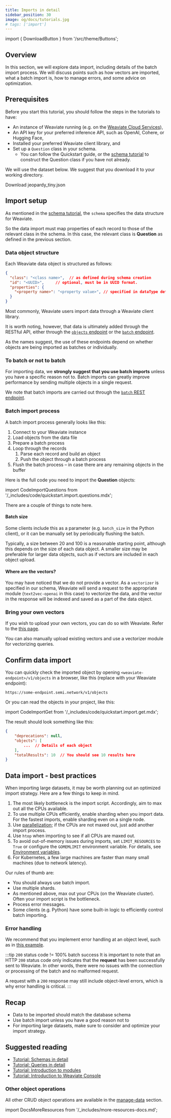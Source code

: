 ```yaml
---
title: Imports in detail
sidebar_position: 30
image: og/docs/tutorials.jpg
# tags: ['import']
---
```

import { DownloadButton } from '/src/theme/Buttons';

## Overview

In this section, we will explore data import, including details of the batch import process. We will discuss points such as how vectors are imported, what a batch import is, how to manage errors, and some advice on optimization.

## Prerequisites

Before you start this tutorial, you should follow the steps in the tutorials to have:

- An instance of Weaviate running (e.g. on the [Weaviate Cloud Services](https://console.weaviate.cloud)),
- An API key for your preferred inference API, such as OpenAI, Cohere, or Hugging Face,
- Installed your preferred Weaviate client library, and
- Set up a `Question` class in your schema.
    - You can follow the Quickstart guide, or the [schema tutorial](../starter-guides/schema.md) to construct the Question class if you have not already.

We will use the dataset below. We suggest that you download it to your working directory.

<p>
  <DownloadButton link="https://raw.githubusercontent.com/weaviate-tutorials/quickstart/main/data/jeopardy_tiny.json">Download jeopardy_tiny.json</DownloadButton>
</p>

## Import setup

As mentioned in the [schema tutorial](../starter-guides/schema.md), the `schema` specifies the data structure for Weaviate.

So the data import must map properties of each record to those of the relevant class in the schema. In this case, the relevant class is **Question** as defined in the previous section.

### Data object structure

Each Weaviate data object is structured as follows:

```json
{
  "class": "<class name>",  // as defined during schema creation
  "id": "<UUID>",     // optional, must be in UUID format.
  "properties": {
    "<property name>": "<property value>", // specified in dataType defined during schema creation
  }
}
```

Most commonly, Weaviate users import data through a Weaviate client library.

It is worth noting, however, that data is ultimately added through the RESTful API, either through the [`objects` endpoint](/developers/weaviate/api/rest#tag/objects) or the [`batch` endpoint](/developers/weaviate/api/rest#tag/batch).

As the names suggest, the use of these endpoints depend on whether objects are being imported as batches or individually.

### To batch or not to batch

For importing data, we **strongly suggest that you use batch imports** unless you have a specific reason not to. Batch imports can greatly improve performance by sending multiple objects in a single request.

We note that batch imports are carried out through the [`batch` REST endpoint](../manage-data/import.mdx).

### Batch import process

A batch import process generally looks like this:

1. Connect to your Weaviate instance
1. Load objects from the data file
1. Prepare a batch process
1. Loop through the records
    1. Parse each record and build an object
    1. Push the object through a batch process
1. Flush the batch process – in case there are any remaining objects in the buffer

Here is the full code you need to import the **Question** objects:

import CodeImportQuestions from '/_includes/code/quickstart.import.questions.mdx';

<CodeImportQuestions />

There are a couple of things to note here.

#### Batch size

Some clients include this as a parameter (e.g. `batch_size` in the Python client), or it can be manually set by periodically flushing the batch.

Typically, a size between 20 and 100 is a reasonable starting point, although this depends on the size of each data object. A smaller size may be preferable for larger data objects, such as if vectors are included in each object upload.

#### Where are the vectors?

You may have noticed that we do not provide a vector. As a `vectorizer` is specified in our schema, Weaviate will send a request to the appropriate module (`text2vec-openai` in this case) to vectorize the data, and the vector in the response will be indexed and saved as a part of the data object.

### Bring your own vectors

If you wish to upload your own vectors, you can do so with Weaviate. Refer to the [this page](../manage-data/import.mdx#specify-a-vector).

You can also manually upload existing vectors and use a vectorizer module for vectorizing queries.

## Confirm data import

You can quickly check the imported object by opening `<weaviate-endpoint>/v1/objects` in a browser, like this (replace with your Weaviate endpoint):

```
https://some-endpoint.semi.network/v1/objects
```

Or you can read the objects in your project, like this:

import CodeImportGet from '/_includes/code/quickstart.import.get.mdx';

<CodeImportGet />

The result should look something like this:

```json
{
    "deprecations": null,
    "objects": [
        ...  // Details of each object
    ],
    "totalResults": 10  // You should see 10 results here
}
```

## Data import - best practices

When importing large datasets, it may be worth planning out an optimized import strategy. Here are a few things to keep in mind.

1. The most likely bottleneck is the import script. Accordingly, aim to max out all the CPUs available.
1. To use multiple CPUs efficiently, enable sharding when you import data. For the fastest imports, enable sharding even on a single node.
1. Use [parallelization](https://www.computerhope.com/jargon/p/parallelization.htm#:~:text=Parallelization%20is%20the%20act%20of,the%20next%2C%20then%20the%20next.); if the CPUs are not maxed out, just add another import process.
1. Use `htop` when importing to see if all CPUs are maxed out.
1. To avoid out-of-memory issues during imports, set `LIMIT_RESOURCES` to `True` or configure the `GOMEMLIMIT` environment variable. For details, see [Environment variables](../config-refs/env-vars.md).
1. For Kubernetes, a few large machines are faster than many small machines (due to network latency).

Our rules of thumb are:
* You should always use batch import.
* Use multiple shards.
* As mentioned above, max out your CPUs (on the Weaviate cluster). Often your import script is the bottleneck.
* Process error messages.
* Some clients (e.g. Python) have some built-in logic to efficiently control batch importing.

### Error handling

We recommend that you implement error handling at an object level, such as in [this example](../client-libraries/python/index.md#error-handling).

:::tip `200` status code != 100% batch success
It is important to note that an HTTP `200` status code only indicates that the **request** has been successfully sent to Weaviate. In other words, there were no issues with the connection or processing of the batch and no malformed request.

A request with a `200` response may still include object-level errors, which is why error handling is critical.
:::

## Recap

* Data to be imported should match the database schema
* Use batch import unless you have a good reason not to
* For importing large datasets, make sure to consider and optimize your import strategy.

## Suggested reading

- [Tutorial: Schemas in detail](../starter-guides/schema.md)
- [Tutorial: Queries in detail](./query.md)
- [Tutorial: Introduction to modules](./modules.md)
- [Tutorial: Introduction to Weaviate Console](/developers/wcs/console.mdx)

### Other object operations

All other CRUD object operations are available in the [manage-data](../manage-data/index.md) section.


import DocsMoreResources from '/_includes/more-resources-docs.md';

<DocsMoreResources />
